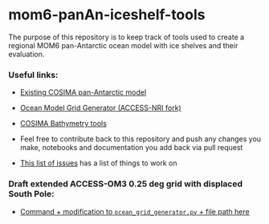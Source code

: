 # mom6-panAn-iceshelf-tools

The purpose of this repository is to keep track of tools used to create a regional MOM6 pan-Antarctic ocean model with ice shelves and their evaluation.

### Useful links:
- [Existing COSIMA pan-Antarctic model](https://github.com/COSIMA/mom6-panan)
- [Ocean Model Grid Generator (ACCESS-NRI fork)](https://github.com/ACCESS-NRI/ocean_model_grid_generator/tree/main)
- [COSIMA Bathymetry tools](https://github.com/COSIMA/bathymetry-tools)

- Feel free to contribute back to this repository and push any changes you make, notebooks and documentation you add back via pull request
- [This list of issues](https://github.com/claireyung/mom6-panAn-iceshelf-tools/issues) has a list of things to work on

### Draft extended ACCESS-OM3 0.25 deg grid with displaced South Pole:
- [Command + modification to `ocean_grid_generator.py` + file path here](https://github.com/claireyung/mom6-panAn-iceshelf-tools/issues/1#issuecomment-2579196477)
